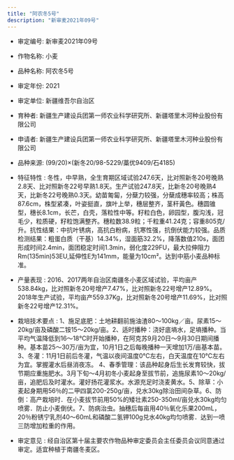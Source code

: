```yaml
---
title: "阿农冬5号"
description: "新审麦2021年09号"
---
```

* 审定编号:  新审麦2021年09号

*  作物名称:  小麦

*  品种名称:  阿农冬5号

*  审定年份:  2021

*  审定单位:  新疆维吾尔自治区

* 育种者:  新疆生产建设兵团第一师农业科学研究所、新疆塔里木河种业股份有限公司

*  申请者:  新疆生产建设兵团第一师农业科学研究所、新疆塔里木河种业股份有限公司

*  品种来源:  (99/20)×(新冬20/98-5229/藁优9409/石4185)

*  特征特性 : 
冬性，中早熟，全生育期区域试验247.6天，比对照新冬20号晚熟2.8天、比对照新冬22号早熟1.8天。生产试验247.8天，比新冬20号晚熟4天，比新冬22号晚熟0.3天。幼苗匍匐，分蘖力较强，分蘖成穗率较高；株高87.6cm，株型紧凑，叶姿挺直，旗叶上举，穗层整齐，茎秆黃色。穗圆锥型，穗长8.1cm，长芒，白壳，落粒性中等。籽粒白色，卵园型，腹沟浅，冠毛少，粒质硬，籽粒饱满整齐。穗粒数38.9粒；千粒重41.24克；容重805克/升。抗性结果：中抗叶锈病，高抗白粉病，抗寒性强，抗倒伏能力较强。品质检测结果：粗蛋白质（干基）14.34%，湿面筋32.2%，降落数值210s，面团形成时间2.4min，面团稳定时间1.3min，弱化度229FU，最大拉伸阻力Rm(135min)53EU,延伸性E为141mm，能量为10cm²。达到中筋小麦品种标准。
 
*  产量表现 : 
2016、2017两年自治区南疆冬小麦区域试验，平均亩产538.84kg，比对照新冬20号增产7.47%，比对照新冬22号增产12.89%。2018年生产试验，平均亩产559.37Kg，比对照新冬20号增产11.69%，比对照新冬22号增产12.31%。

*  栽培技术要点 : 
1、施足底肥：土地耕翻前施油渣80～100kg／亩。尿素15～20kg/亩及磷酸二铵15～20kg/亩。2、适时播种：浇好底墒水，足墒播种。当平均气温降低到16～18℃时开始播种，在阿克苏9月20日～9月30日期间播种。基本苗25～30万/亩为宜，10月1日之后每晚播种一天增加1万/亩基本苗。3、冬灌：11月1日前后冬灌，气温以夜间温度0℃左右，白天温度在10℃左右为宜。掌握灌水后昼消夜冻。
4、春季管理：该品种起身后生长发育较快，拔节期应重施肥水。3月下旬～4月初冬小麦起身至拔节前，追施尿素10～20kg/亩，追肥后及时灌水。灌好扬花灌浆水。水源充足时浇麦黄水。5、除草：小麦起身期用56％的二甲四氯200-250g/亩，兑水30kg除治田间杂草。6、防倒：高产栽培时．在小麦拔节前用50%的矮壮素250-350ml/亩兑水30kg均匀喷雾．防止小麦倒伏。7、防病治虫。抽穗后每亩用40％氧化乐果200mL，20％粉锈宁乳剂40～60mL和磷酸二氢钾100g兑水40kg均匀喷雾．达到一喷三防增加粒重的作用。

*  审定意见 : 
经自治区第十届主要农作物品种审定委员会主任委员会议同意通过审定。适宜种植于南疆冬麦区。
